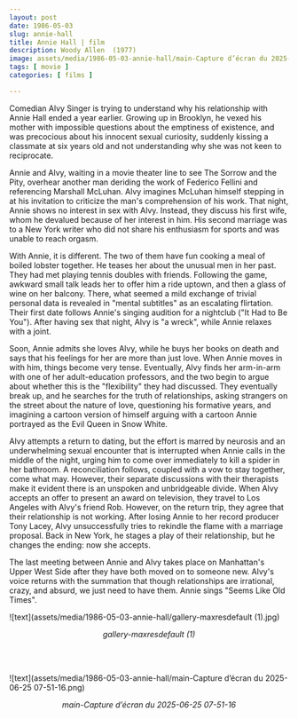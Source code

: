 ```yaml
---
layout: post
date: 1986-05-03
slug: annie-hall
title: Annie Hall | film
description: Woody Allen  (1977)
image: assets/media/1986-05-03-annie-hall/main-Capture d’écran du 2025-06-25 07-51-16.png
tags: [ movie ]
categories: [ films ]

---
```


Comedian Alvy Singer is trying to understand why his relationship with Annie Hall ended a year earlier. Growing up in Brooklyn, he vexed his mother with impossible questions about the emptiness of existence, and was precocious about his innocent sexual curiosity, suddenly kissing a classmate at six years old and not understanding why she was not keen to reciprocate.

Annie and Alvy, waiting in a movie theater line to see The Sorrow and the Pity, overhear another man deriding the work of Federico Fellini and referencing Marshall McLuhan. Alvy imagines McLuhan himself stepping in at his invitation to criticize the man's comprehension of his work. That night, Annie shows no interest in sex with Alvy. Instead, they discuss his first wife, whom he devalued because of her interest in him. His second marriage was to a New York writer who did not share his enthusiasm for sports and was unable to reach orgasm.

With Annie, it is different. The two of them have fun cooking a meal of boiled lobster together. He teases her about the unusual men in her past. They had met playing tennis doubles with friends. Following the game, awkward small talk leads her to offer him a ride uptown, and then a glass of wine on her balcony. There, what seemed a mild exchange of trivial personal data is revealed in "mental subtitles" as an escalating flirtation. Their first date follows Annie's singing audition for a nightclub ("It Had to Be You"). After having sex that night, Alvy is "a wreck", while Annie relaxes with a joint.

Soon, Annie admits she loves Alvy, while he buys her books on death and says that his feelings for her are more than just love. When Annie moves in with him, things become very tense. Eventually, Alvy finds her arm-in-arm with one of her adult-education professors, and the two begin to argue about whether this is the "flexibility" they had discussed. They eventually break up, and he searches for the truth of relationships, asking strangers on the street about the nature of love, questioning his formative years, and imagining a cartoon version of himself arguing with a cartoon Annie portrayed as the Evil Queen in Snow White.

Alvy attempts a return to dating, but the effort is marred by neurosis and an underwhelming sexual encounter that is interrupted when Annie calls in the middle of the night, urging him to come over immediately to kill a spider in her bathroom. A reconciliation follows, coupled with a vow to stay together, come what may. However, their separate discussions with their therapists make it evident there is an unspoken and unbridgeable divide. When Alvy accepts an offer to present an award on television, they travel to Los Angeles with Alvy's friend Rob. However, on the return trip, they agree that their relationship is not working. After losing Annie to her record producer Tony Lacey, Alvy unsuccessfully tries to rekindle the flame with a marriage proposal. Back in New York, he stages a play of their relationship, but he changes the ending: now she accepts.

The last meeting between Annie and Alvy takes place on Manhattan's Upper West Side after they have both moved on to someone new. Alvy's voice returns with the summation that though relationships are irrational, crazy, and absurd, we just need to have them. Annie sings "Seems Like Old Times".



![text](assets/media/1986-05-03-annie-hall/gallery-maxresdefault (1).jpg)

<div style="text-align: center;"><i>gallery-maxresdefault (1)</i></div>

<br><br>


![text](assets/media/1986-05-03-annie-hall/main-Capture d’écran du 2025-06-25 07-51-16.png)

<div style="text-align: center;"><i>main-Capture d’écran du 2025-06-25 07-51-16</i></div>

<br><br>



